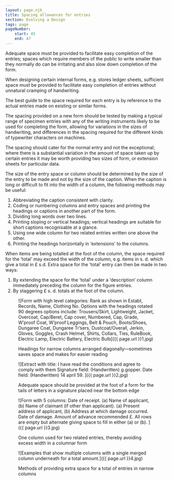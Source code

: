 ```yaml
---
layout: page.njk
title: Spacing allowances for entries
section: Evolving a Design
tags: page
pageNumber:
    start: 45
    end: 47
---
```


Adequate space must be provided to facilitate easy completion of the entries; spaces which require members of the public to write smaller than they normally do can be irritating and also slow down completion of the form.

When designing certain internal forms, e.g. stores ledger sheets, sufficient space must be provided to facilitate easy completion of entries without unnatural cramping of handwriting.

The best guide to the space required for each entry is by reference to the actual entries made on existing or similar forms.

The spacing provided on a new form should be tested by making a typical range of specimen entries with any of the writing instruments likely to be used for completing the form, allowing for variations in the sizes of handwriting, and differences in the spacing required for the different kinds of typewriter characters on machines.

The spacing should cater for the normal entry and not the exceptional; where there is a substantial variation in the amount of space taken up by certain entries it may be worth providing two sizes of form, or extension sheets for particular data.

The size of the entry space or column should be determined by the size of the entry to be made and not by the size of the caption. When the caption is long or difficult to fit into the width of a column, the following methods may be useful:

1. Abbreviating the caption consistent with clarity.
2. Coding or numbering columns and entry spaces and printing the headings or captions in another part of the form.
2. Dividing long words over two lines.
4. Printing sloping or vertical headings; vertical headings are suitable for short captions recognisable at a glance.
5. Using one wide column for two related entries written one above the other.
6. Printing the headings horizontally in ‘extensions’ to the columns.

When items are being totalled at the foot of the column, the space required for the ‘total’ may exceed the width of the column, e.g. items in s. d. which give a total in £ s.d. Extra space for the ‘total’ entry can then be made in two ways:

1. By extending the space for the ‘total’ under a ‘description’ column immediately preceding the column for the figure entries.
2. By staggering £ s. d. totals at the foot of the column.

<figure>

![Form with high level categories:
Rank as shown in Estabt, Records, Name, Clothing No.
Options with the headings rotated 90 degrees options include:
Trousers/Skirt,
Lightweight,
Jacket,
Overcoat,
Cap/Beret,
Cap cover,
Numbered,
Cap,
Grade,
W’proof Coat,
W’proof Leggings,
Belt & Pouch,
Boots/Shoes,
Dungaree Coat,
Dungaree Tr’sers,
Dustcoat/Overall,
Jerkin,
Gloves,
Goggles,
Crash Helmet,
Shirts,
Collars,
Ties,
RuleBook,
Electric Lamp,
Electric Battery,
Electric Bulb]({{ page.url }}1.jpg)

<figcaption>
Headings for narrow columns arranged diagonally—sometimes saves space and makes for easier reading
</figcaption>
</figure>

<figure>

![Extract with title: I have read the conditions and agree to comply with them
Signature field: (Handwritten) g.gopper.
Date field: (Handwritten) 14 april 59.
]({{ page.url }}2.jpg)

<figcaption>
Adequate space should be provided at the foot of a form for the tails of letters in a signature placed near the bottom edge
</figcaption>
</figure>

<figure>

![Form with 5 columns:
Date of receipt.
(a) Name of applicant, (b) Name of claimant (if other than applicant).
(a) Present address of applicant, (b) Address at which damage occurred.
Date of damage.
Amount of advance recommended £.
All rows are empty but alternate giving space to fill in either (a) or (b).
]({{ page.url }}3.jpg)

<figcaption>
One column used for two related entries, thereby avoiding excess width in a columnar form
</figcaption>
</figure>

<figure>

![Examples that show multiple columns with a single merged column underneath for a total amount.]({{ page.url }}4.jpg)

<figcaption>
Methods of providing extra space for a total of entries in narrow columns
</figcaption>
</figure>
